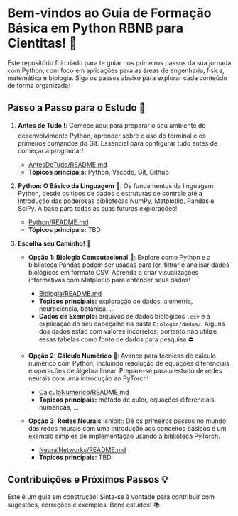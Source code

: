 # Bem-vindos ao Guia de Formação Básica em Python RBNB para Cientitas! 👋

Este repositório foi criado para te guiar nos primeiros passos da sua jornada com Python, com foco em aplicações para as áreas de engenharia, física, matemática e biologia. Siga os passos abaixo para explorar cada conteúdo de forma organizada:

## Passo a Passo para o Estudo 🚀

1.  **Antes de Tudo** :exclamation::
   Comece aqui para preparar o seu ambiente de desenvolvimento Python, aprender sobre o uso do terminal e os primeiros comandos do Git. Essencial para configurar tudo antes de começar a programar!
    * [AntesDeTudo/README.md](AntesDeTudo/README.md)
    * **Tópicos principais:** Python, Vscode, Git, Github

2.  **Python: O Básico da Linguagem** :snake::
   Os fundamentos da linguagem Python, desde os tipos de dados e estruturas de controle até a introdução das poderosas bibliotecas NumPy, Matplotlib, Pandas e SciPy. A base para todas as suas futuras explorações!
    * [Python/README.md](Python/README.md)
    * **Tópicos principais:** TBD

3.  **Escolha seu Caminho!** :passport_control:

    * **Opção 1: Biologia Computacional** :dna::
      Explore como Python e a biblioteca Pandas podem ser usadas para ler, filtrar e analisar dados biológicos em formato CSV. Aprenda a criar visualizações informativas com Matplotlib para entender seus dados!
        * [Biologia/README.md](Biologia/README.md)
        * **Tópicos principais:** exploração de dados, alometria, neurociência, botânica, ...
        * **Dados de Exemplo:** arquivos de dados biológicos `.csv` e a explicação do seu cabeçalho na pasta `Biologia/dados/`. Alguns dos dados estão com valores incorretos, portanto não utilize essas tabelas como fonte de dados para pesquisa :no_entry:

    * **Opção 2: Cálculo Numérico** :space_invader::
      Avance para técnicas de cálculo numérico com Python, incluindo resolução de equações diferenciais e operações de álgebra linear. Prepare-se para o estudo de redes neurais com uma introdução ao PyTorch!
        * [CalculoNumerico/README.md](CalculoNumerico/README.md)
        * **Tópicos principais:** método de euler, equações diferenciais numéricas, ...

    * **Opção 3: Redes Neurais** :shipit::
       Dê os primeiros passos no mundo das redes neurais com uma introdução aos conceitos básicos e um exemplo simples de implementação usando a biblioteca PyTorch.
        * [NeuralNetworks/README.md](NeuralNetworks/README.md)
        * **Tópicos principais:** TBD

## Contribuições e Próximos Passos 💡

Este é um guia em construção! Sinta-se à vontade para contribuir com sugestões, correções e exemplos. Bons estudos! 📚


